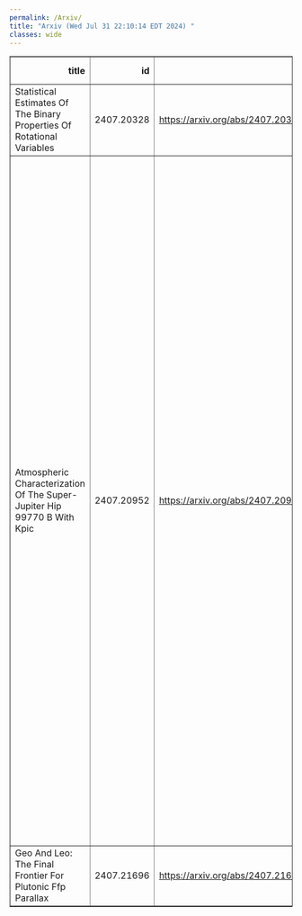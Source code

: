 ```yaml
---
permalink: /Arxiv/
title: "Arxiv (Wed Jul 31 22:10:14 EDT 2024) "
classes: wide
---
```

<table border="1" class="dataframe">
  <thead>
    <tr style="text-align: right;">
      <th>title</th>
      <th>id</th>
      <th>url</th>
      <th>authors</th>
      <th>Local Authors</th>
    </tr>
  </thead>
  <tbody>
    <tr>
      <td>Statistical Estimates Of The Binary Properties Of Rotational Variables</td>
      <td>2407.20328</td>
      <td><a href="https://arxiv.org/abs/2407.20328" target="_blank">https://arxiv.org/abs/2407.20328</a></td>
      <td>Anya Phillips, C. S. Kochanek</td>
      <td>Christopher Kochanek</td>
    </tr>
    <tr>
      <td>Atmospheric Characterization Of The Super-Jupiter Hip 99770 B With Kpic</td>
      <td>2407.20952</td>
      <td><a href="https://arxiv.org/abs/2407.20952" target="_blank">https://arxiv.org/abs/2407.20952</a></td>
      <td>Yapeng Zhang, Jerry W. Xuan, Dimitri Mawet, Jason J. Wang, Chih-Chun Hsu, Jean-Bapiste Ruffio, Heather A. Knutson, Julie Inglis, Geoffrey A. Blake, Yayaati Chachan, Katelyn Horstman, Ashley Baker, Randall Bartos, Benjamin Calvin, Sylvain Cetre, Jacques-Robert Delorme, Greg Doppmann, Daniel Echeverri, Luke Finnerty, Michael P. Fitzgerald, Nemanja Jovanovic, Joshua Liberman, Ronald A. López, Evan Morris, Jacklyn Pezzato, Ben Sappey, Tobias Schofield, Andrew Skemer, J. Kent Wallace, Ji Wang, Clarissa R. Do Ó</td>
      <td>Ji Wang</td>
    </tr>
    <tr>
      <td>Geo And Leo: The Final Frontier For Plutonic Ffp Parallax</td>
      <td>2407.21696</td>
      <td><a href="https://arxiv.org/abs/2407.21696" target="_blank">https://arxiv.org/abs/2407.21696</a></td>
      <td>Andrew Gould</td>
      <td>Andrew Gould</td>
    </tr>
  </tbody>
</table>